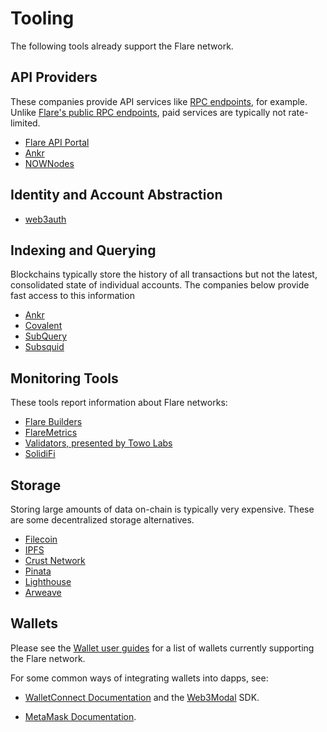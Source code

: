 # Tooling

The following tools already support the Flare network.

## API Providers

These companies provide API services like [RPC endpoints](glossary.md#rpc), for example.
Unlike [Flare's public RPC endpoints](./reference/network-config.md), paid services are typically not rate-limited.

* [Flare API Portal](https://api-portal.flare.network/)
* [Ankr](https://www.ankr.com/blog/flare-ankr-s-next-blockchain-connection/)
* [NOWNodes](https://nownodes.io/nodes)

## Identity and Account Abstraction

* [web3auth](https://web3auth.io/docs/connect-blockchain/flare)

## Indexing and Querying

Blockchains typically store the history of all transactions but not the latest, consolidated state of individual accounts.
The companies below provide fast access to this information

* [Ankr](https://www.ankr.com/blog/flare-ankr-s-next-blockchain-connection/)
* [Covalent](https://www.covalenthq.com/docs/networks/flare/)
* [SubQuery](https://academy.subquery.network/quickstart/quickstart_chains/flare.html)
* [Subsquid](https://docs.subsquid.io/evm-indexing/supported-networks/)

## Monitoring Tools

These tools report information about Flare networks:

* [Flare Builders](https://www.flare.builders/)
* [FlareMetrics](https://flaremetrics.io/)
* [Validators, presented by Towo Labs](https://validators.towolabs.com/)
* [SolidiFi](https://solidifi.app/validators)

## Storage

Storing large amounts of data on-chain is typically very expensive.
These are some decentralized storage alternatives.

* [Filecoin](https://docs.filecoin.io/developers/introduction/filecoin-and-ipfs)
* [IPFS](https://docs.ipfs.tech)
* [Crust Network](https://www.crust.network)
* [Pinata](https://www.pinata.cloud)
* [Lighthouse](https://www.lighthouse.storage)
* [Arweave](https://www.arweave.org)

## Wallets

Please see the [Wallet user guides](../user/wallets/index.md) for a list of wallets currently supporting the Flare network.

For some common ways of integrating wallets into dapps, see:

* [WalletConnect Documentation](https://docs.walletconnect.com/) and the [Web3Modal](https://docs.walletconnect.com/web3modal/about) SDK.

* [MetaMask Documentation](https://docs.metamask.io/wallet/how-to/get-started-building/).
